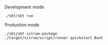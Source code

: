 Development mode
```
./sbt/sbt run
```

Production mode
```
./sbt/sbt xitrum-package
./target/xitrum/script/runner quickstart.Boot
```